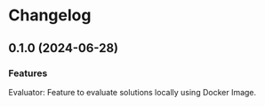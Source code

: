# Changelog

## 0.1.0 (2024-06-28)


### Features
Evaluator: Feature to evaluate solutions locally using Docker Image.
